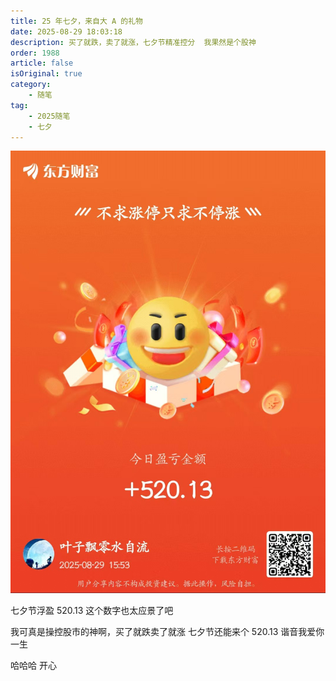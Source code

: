 ```yaml
---
title: 25 年七夕，来自大 A 的礼物
date: 2025-08-29 18:03:18
description: 买了就跌，卖了就涨，七夕节精准控分  我果然是个股神
order: 1988
article: false
isOriginal: true
category:
    - 随笔
tag: 
    - 2025随笔
    - 七夕
---
```

![大 A 的七夕礼物](/assets/images/essay/2025/20250829QiXiDongCai.jpg)	

七夕节浮盈 520.13  这个数字也太应景了吧

我可真是操控股市的神啊，买了就跌卖了就涨 七夕节还能来个 520.13 谐音我爱你一生


哈哈哈 开心 
